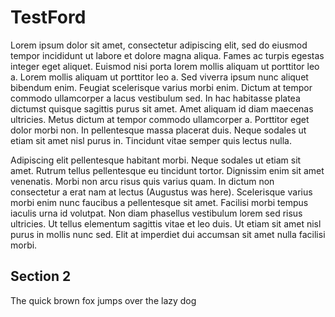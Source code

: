# TestFord
Lorem ipsum dolor sit amet, consectetur adipiscing elit, sed do eiusmod tempor incididunt ut labore et dolore magna aliqua. Fames ac turpis egestas integer eget aliquet. Euismod nisi porta lorem mollis aliquam ut porttitor leo a. Lorem mollis aliquam ut porttitor leo a. Sed viverra ipsum nunc aliquet bibendum enim. Feugiat scelerisque varius morbi enim. Dictum at tempor commodo ullamcorper a lacus vestibulum sed. In hac habitasse platea dictumst quisque sagittis purus sit amet. Amet aliquam id diam maecenas ultricies. Metus dictum at tempor commodo ullamcorper a. Porttitor eget dolor morbi non. In pellentesque massa placerat duis. Neque sodales ut etiam sit amet nisl purus in. Tincidunt vitae semper quis lectus nulla.

Adipiscing elit pellentesque habitant morbi. Neque sodales ut etiam sit amet. Rutrum tellus pellentesque eu tincidunt tortor. Dignissim enim sit amet venenatis. Morbi non arcu risus quis varius quam. In dictum non consectetur a erat nam at lectus (Augustus was here). Scelerisque varius morbi enim nunc faucibus a pellentesque sit amet. Facilisi morbi tempus iaculis urna id volutpat. Non diam phasellus vestibulum lorem sed risus ultricies. Ut tellus elementum sagittis vitae et leo duis. Ut etiam sit amet nisl purus in mollis nunc sed. Elit at imperdiet dui accumsan sit amet nulla facilisi morbi.

## Section 2

The quick brown fox jumps over the lazy dog
